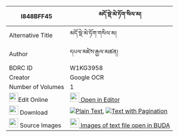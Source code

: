 |I848BFF45|མདོ་སྡེ་མེ་ཏོག་སིལ་མ། 
| --- | --- 
|Alternative Title |མདོ་སྡེ་མེ་ཏོག་གསིལ་མ།
|Author| དཔལ་མཛེས་རྒྱལ་མཚན།
|BDRC ID | W1KG3958
|Creator | Google OCR
|Number of Volumes| 1
|<img width="25" src="https://img.icons8.com/color/25/000000/edit-property.png">Edit Online| [<img width="25" src="https://avatars.githubusercontent.com/u/45091458?s=200&v=4"> Open in Editor](http://editor.openpecha.org/I848BFF45)
|<img width="25" src="https://img.icons8.com/fluent/48/000000/download-2.png"/>  Download | [![](https://img.icons8.com/color/20/000000/txt.png)Plain Text](https://github.com/Openpecha/I848BFF45/releases/download/v1/dode_metoksilma_plain_I848BFF45.zip), [![](https://img.icons8.com/color/20/000000/txt.png)Text with Pagination](https://github.com/Openpecha/I848BFF45/releases/download/v1/dode_metoksilma_pages_I848BFF45.zip)
|<img width="25" src="https://img.icons8.com/plasticine/100/000000/pictures-folder.png"/>  Source Images | [<img width="25" src="https://library.bdrc.io/icons/BUDA-small.svg"> Images of text file open in BUDA](https://library.bdrc.io/show/bdr:W1KG3958)